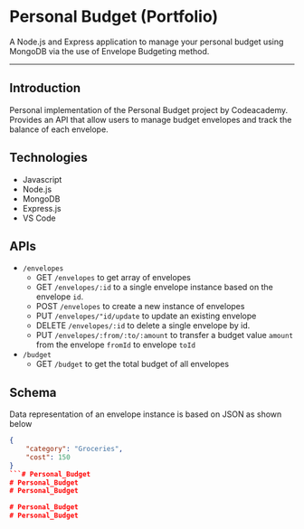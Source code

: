 # Personal Budget (Portfolio)

A Node.js and Express application to manage your personal budget using MongoDB via the use of Envelope Budgeting method.

---
## Introduction

Personal implementation of the Personal Budget project by Codeacademy. Provides an API that allow users to manage budget envelopes and track the balance of each envelope.

## Technologies
* Javascript
* Node.js
* MongoDB
* Express.js
* VS Code

## APIs

- `/envelopes`
    - GET `/envelopes` to get array of envelopes
    - GET `/envelopes/:id` to a single envelope instance based on the envelope `id`.
    - POST `/envelopes` to create a new instance of envelopes
    - PUT `/envelopes/"id/update` to update an existing envelope
    - DELETE `/envelopes/:id` to delete a single envelope by id.
    - PUT `/envelopes/:from/:to/:amount` to transfer a budget value `amount` from the envelope `fromId` to envelope `toId`
- `/budget`
    - GET `/budget` to get the total budget of all envelopes

## Schema

Data representation of an envelope instance is based on JSON as shown below

```json
{
    "category": "Groceries",
    "cost": 150
}
```# Personal_Budget
# Personal_Budget
#   P e r s o n a l _ B u d g e t  
 # Personal_Budget
# Personal_Budget
